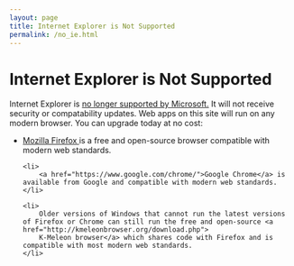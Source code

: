 ```yaml
---
layout: page
title: Internet Explorer is Not Supported
permalink: /no_ie.html
---
```


# Internet Explorer is Not Supported

<p>
	Internet Explorer is 
	<a href="https://docs.microsoft.com/en-us/lifecycle/announcements/internet-explorer-11-end-of-support"> 
	no longer supported by Microsoft.</a> It will not receive security or compatability updates. Web apps on this site will run on any modern browser. You can upgrade today at no cost:
</p>

<ul>
	<li>
		<a href="https://www.mozilla.org/en-US/firefox/download/thanks/">
		Mozilla Firefox
		</a> is a free and open-source browser compatible with modern web standards.
	</li>
	
	<li>
		<a href="https://www.google.com/chrome/">Google Chrome</a> is available from Google and compatible with modern web standards.
	</li>
	
	<li>
		Older versions of Windows that cannot run the latest versions of Firefox or Chrome can still run the free and open-source <a href="http://kmeleonbrowser.org/download.php">
		K-Meleon browser</a> which shares code with Firefox and is compatible with most modern web standards.
	</li>
</ul>